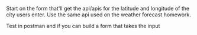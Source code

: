 Start on the form that'll get the api/apis for the latitude and longitude of the city users enter. Use the same api used on the weather forecast homework.

Test in postman and if you can build a form that takes the input 